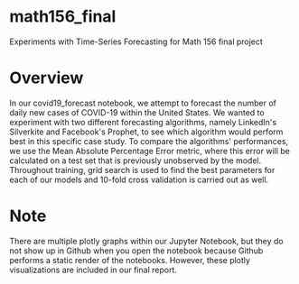 # math156_final
Experiments with Time-Series Forecasting for Math 156 final project

# Overview
In our covid19_forecast notebook, we attempt to forecast the number of daily new cases of COVID-19 within the United States. We wanted to experiment with two different forecasting algorithms, namely LinkedIn's Silverkite and Facebook's Prophet, to see which algorithm would perform best in this specific case study. To compare the algorithms' performances, we use the Mean Absolute Percentage Error metric, where this error will be calculated on a test set that is previously unobserved by the model. Throughout training, grid search is used to find the best parameters for each of our models and 10-fold cross validation is carried out as well.

# Note
There are multiple plotly graphs within our Jupyter Notebook, but they do not show up in Github when you open the notebook because Github performs a static render of the notebooks. However, these plotly visualizations are included in our final report.
